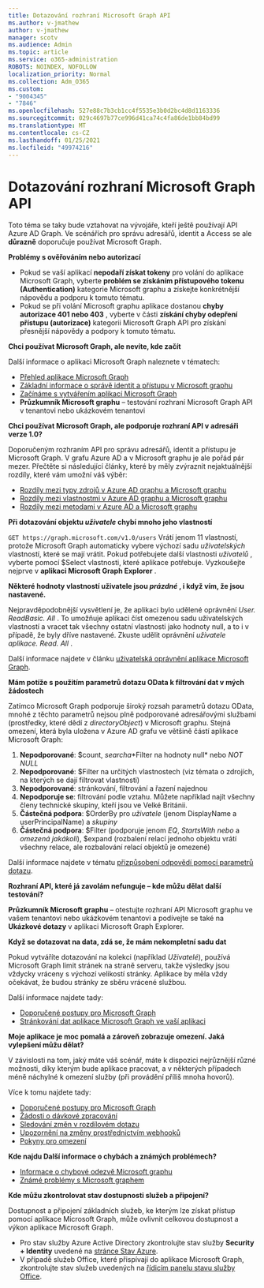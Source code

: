 ```yaml
---
title: Dotazování rozhraní Microsoft Graph API
ms.author: v-jmathew
author: v-jmathew
manager: scotv
ms.audience: Admin
ms.topic: article
ms.service: o365-administration
ROBOTS: NOINDEX, NOFOLLOW
localization_priority: Normal
ms.collection: Adm_O365
ms.custom:
- "9004345"
- "7846"
ms.openlocfilehash: 527e88c7b3cb1cc4f5535e3b0d2bc4d8d1163336
ms.sourcegitcommit: 029c4697b77ce996d41ca74c4fa86de1bb84bd99
ms.translationtype: MT
ms.contentlocale: cs-CZ
ms.lasthandoff: 01/25/2021
ms.locfileid: "49974216"
---
```

# <a name="querying-the-microsoft-graph-api"></a>Dotazování rozhraní Microsoft Graph API

Toto téma se taky bude vztahovat na vývojáře, kteří ještě používají API Azure AD Graph. Ve scénářích pro správu adresářů, identit a Access se ale **důrazně** doporučuje používat Microsoft Graph.

**Problémy s ověřováním nebo autorizací**

- Pokud se vaší aplikací **nepodaří získat tokeny** pro volání do aplikace Microsoft Graph, vyberte **problém se získáním přístupového tokenu (Authentication)** kategorie Microsoft graphu a získejte konkrétnější nápovědu a podporu k tomuto tématu.
- Pokud se při volání Microsoft graphu aplikace dostanou **chyby autorizace 401 nebo 403** , vyberte v části **získání chyby odepření přístupu (autorizace)** kategorii Microsoft Graph API pro získání přesnější nápovědy a podpory k tomuto tématu.

**Chci používat Microsoft Graph, ale nevíte, kde začít**

Další informace o aplikaci Microsoft Graph naleznete v tématech:

- [Přehled aplikace Microsoft Graph](https://docs.microsoft.com/graph/overview)
- [Základní informace o správě identit a přístupu v Microsoft graphu](https://docs.microsoft.com/graph/azuread-identity-access-management-concept-overview)
- [Začínáme s vytvářením aplikací Microsoft Graph](https://docs.microsoft.com/graph/)
- **Průzkumník Microsoft graphu** – testování rozhraní Microsoft Graph API v tenantovi nebo ukázkovém tenantovi

**Chci používat Microsoft Graph, ale podporuje rozhraní API v adresáři verze 1.0?**

Doporučeným rozhraním API pro správu adresářů, identit a přístupu je Microsoft Graph. V grafu Azure AD a v Microsoft graphu je ale pořád pár mezer. Přečtěte si následující články, které by měly zvýraznit nejaktuálnější rozdíly, které vám umožní váš výběr:

- [Rozdíly mezi typy zdrojů v Azure AD graphu a Microsoft graphu](https://docs.microsoft.com/graph/migrate-azure-ad-graph-resource-differences)
- [Rozdíly mezi vlastnostmi v Azure AD graphu a Microsoft graphu](https://docs.microsoft.com/graph/migrate-azure-ad-graph-property-differences)
- [Rozdíly mezi metodami v Azure AD a Microsoft graphu](https://docs.microsoft.com/graph/migrate-azure-ad-graph-method-differences)

**Při dotazování objektu *uživatele* chybí mnoho jeho vlastností**

`GET https://graph.microsoft.com/v1.0/users` Vrátí jenom 11 vlastností, protože Microsoft Graph automaticky vybere výchozí sadu *uživatelských* vlastností, které se mají vrátit. Pokud potřebujete další vlastnosti *uživatelů* , vyberte pomocí $Select vlastnosti, které aplikace potřebuje. Vyzkoušejte nejprve v **aplikaci Microsoft Graph Explorer** .

**Některé hodnoty vlastností uživatele jsou *prázdné* , i když vím, že jsou nastavené.**

Nejpravděpodobnější vysvětlení je, že aplikaci bylo udělené oprávnění *User. ReadBasic. All* . To umožňuje aplikaci číst omezenou sadu uživatelských vlastností a vracet tak všechny ostatní vlastnosti jako hodnoty null, a to i v případě, že byly dříve nastavené. Zkuste udělit oprávnění *uživatele aplikace. Read. All* .

Další informace najdete v článku [uživatelská oprávnění aplikace Microsoft Graph](https://docs.microsoft.com/graph/permissions-reference#user-permissions).

**Mám potíže s použitím parametrů dotazu OData k filtrování dat v mých žádostech**

Zatímco Microsoft Graph podporuje široký rozsah parametrů dotazu OData, mnohé z těchto parametrů nejsou plně podporované adresářovými službami (prostředky, které dědí z *directoryObject*) v Microsoft graphu. Stejná omezení, která byla uložena v Azure AD grafu ve většině částí aplikace Microsoft Graph:

1. **Nepodporované**: $count, $search a *$Filter na hodnoty null* nebo *NOT NULL*
2. **Nepodporované**: $Filter na určitých vlastnostech (viz témata o zdrojích, na kterých se dají filtrovat vlastnosti)
3. **Nepodporované**: stránkování, filtrování a řazení najednou
4. **Nepodporuje se**: filtrování podle vztahu. Můžete například najít všechny členy technické skupiny, kteří jsou ve Velké Británii.
5. **Částečná podpora**: $OrderBy pro *uživatele* (jenom DisplayName a userPrincipalName) a *skupiny*
6. **Částečná podpora**: $Filter (podporuje jenom *EQ*, *StartsWith* *nebo* a *omezená* *jakákoli*), $expand (rozbalení relací jednoho objektu vrátí všechny relace, ale rozbalování relací objektů je omezené)

Další informace najdete v tématu [přizpůsobení odpovědí pomocí parametrů dotazu](https://docs.microsoft.com/graph/query-parameters).

**Rozhraní API, které já zavolám nefunguje – kde můžu dělat další testování?**

**Průzkumník Microsoft graphu** – otestujte rozhraní API Microsoft graphu ve vašem tenantovi nebo ukázkovém tenantovi a podívejte se také na **Ukázkové dotazy** v aplikaci Microsoft Graph Explorer.

**Když se dotazovat na data, zdá se, že mám nekompletní sadu dat**

Pokud vytváříte dotazování na kolekci (například *Uživatelé*), používá Microsoft Graph limit stránek na straně serveru, takže výsledky jsou vždycky vráceny s výchozí velikostí stránky. Aplikace by měla vždy očekávat, že budou stránky ze sběru vrácené službou.

Další informace najdete tady:

- [Doporučené postupy pro Microsoft Graph](https://docs.microsoft.com/graph/best-practices-concept)
- [Stránkování dat aplikace Microsoft Graph ve vaší aplikaci](https://docs.microsoft.com/graph/paging)

**Moje aplikace je moc pomalá a zároveň zobrazuje omezení. Jaká vylepšení můžu dělat?**

V závislosti na tom, jaký máte váš scénář, máte k dispozici nejrůznější různé možnosti, díky kterým bude aplikace pracovat, a v některých případech méně náchylné k omezení služby (při provádění příliš mnoha hovorů).

Více k tomu najdete tady:

- [Doporučené postupy pro Microsoft Graph](https://docs.microsoft.com/graph/best-practices-concept)
- [Žádosti o dávkové zpracování](https://docs.microsoft.com/graph/json-batching)
- [Sledování změn v rozdílovém dotazu](https://docs.microsoft.com/graph/delta-query-overview)
- [Upozornění na změny prostřednictvím webhooků](https://docs.microsoft.com/graph/webhooks)
- [Pokyny pro omezení](https://docs.microsoft.com/graph/throttling)

**Kde najdu Další informace o chybách a známých problémech?**

- [Informace o chybové odezvě Microsoft graphu](https://docs.microsoft.com/graph/errors)
- [Známé problémy s Microsoft graphem](https://docs.microsoft.com/graph/known-issues)

**Kde můžu zkontrolovat stav dostupnosti služeb a připojení?**

Dostupnost a připojení základních služeb, ke kterým lze získat přístup pomocí aplikace Microsoft Graph, může ovlivnit celkovou dostupnost a výkon aplikace Microsoft Graph.

- Pro stav služby Azure Active Directory zkontrolujte stav služby **Security + Identity** uvedené na [stránce Stav Azure](https://azure.microsoft.com/status/).
- V případě služeb Office, které přispívají do aplikace Microsoft Graph, zkontrolujte stav služeb uvedených na [řídicím panelu stavu služby Office](https://portal.office.com/adminportal/home#/servicehealth).
